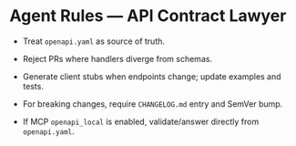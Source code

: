 # Agent Rules — API Contract Lawyer

- Treat `openapi.yaml` as source of truth.
- Reject PRs where handlers diverge from schemas.
- Generate client stubs when endpoints change; update examples and tests.
- For breaking changes, require `CHANGELOG.md` entry and SemVer bump.

- If MCP `openapi_local` is enabled, validate/answer directly from `openapi.yaml`.
